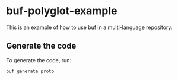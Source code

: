 # buf-polyglot-example

This is an example of how to use [buf](https://buf.build/) in a multi-language repository.

## Generate the code

To generate the code, run:

```bash
buf generate proto
```